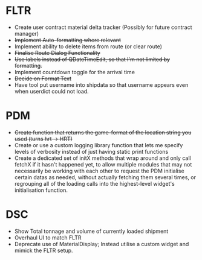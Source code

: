 # FLTR
- Create user contract material delta tracker (Possibly for future contract manager)
- ~~Implement Auto-formatting where relevant~~
- Implement ability to delete items from route (or clear route)
- ~~Finalise Route Dialog Functionality~~
- ~~Use labels instead of QDateTimeEdit, so that I'm not limited by formatting.~~
- Implement countdown toggle for the arrival time
- ~~Decide on Format Text~~
- Have tool put username into shipdata so that username appears even when userdict could not load.

# PDM
- ~~Create function that returns the game-format of the location string you used (turns hrt -> HRT)~~
- Create or use a custom logging library function that lets me specify levels of verbosity instead of just having static print functions
- Create a dedicated set of initX methods that wrap around and only call fetchX if it hasn't happened yet, to allow multiple modules that may not necessarily be working with each other to request the PDM initialise certain datas as needed, without actually fetching them several times, or regrouping all of the loading calls into the highest-level widget's initialisation function.

# DSC
- Show Total tonnage and volume of currently loaded shipment
- Overhaul UI to match FLTR
- Deprecate use of MaterialDisplay; Instead utilise a custom widget and mimick the FLTR setup.